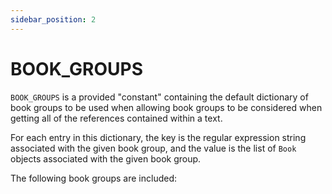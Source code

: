 ```yaml
---
sidebar_position: 2
---
```


# BOOK_GROUPS

``BOOK_GROUPS`` is a provided "constant" containing the default dictionary of book groups to be used when allowing book groups to be considered when getting all of the references contained within a text.

For each entry in this dictionary, the key is the regular expression string associated with the given book group, and the value is the list of ``Book`` objects associated with the given book group.

The following book groups are included:

